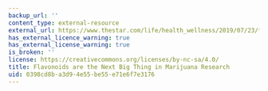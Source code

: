 ```yaml
---
backup_url: ''
content_type: external-resource
external_url: https://www.thestar.com/life/health_wellness/2019/07/23/flavonoids-are-the-next-big-thing-in-marijuana-research.html
has_external_licence_warning: true
has_external_license_warning: true
is_broken: ''
license: https://creativecommons.org/licenses/by-nc-sa/4.0/
title: Flavonoids are the Next Big Thing in Marijuana Research
uid: 0398cd8b-a3d9-4e55-be55-e71e6f7e3176
---
```

